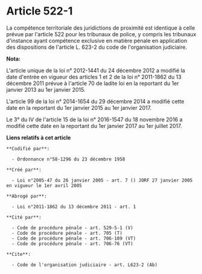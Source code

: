 # Article 522-1

La compétence territoriale des juridictions de proximité est identique à celle prévue par l'article 522 pour les tribunaux de
police, y compris les tribunaux d'instance ayant compétence exclusive en matière pénale en application des dispositions de
l'article L. 623-2 du code de l'organisation judiciaire.

**Nota:**

L'article unique de la loi n° 2012-1441 du 24 décembre 2012 a modifié la date d'entrée en vigueur des articles 1 et 2 de la
loi n° 2011-1862 du 13 décembre 2011 prévue à l'article 70 de ladite loi en la reportant du 1er janvier 2013 au 1er janvier
2015.

L'article 99 de la loi n° 2014-1654 du 29 décembre 2014 a modifié cette date en la reportant du 1er janvier 2015 au 1er
janvier 2017.

Le 3° du IV de l'article 15 de la loi n° 2016-1547 du 18 novembre 2016 a modifié cette date en la reportant du 1er janvier
2017 au 1er juillet 2017.

**Liens relatifs à cet article**

	**Codifié par**:

	  - Ordonnance n°58-1296 du 23 décembre 1958

	**Créé par**:

	  - Loi n°2005-47 du 26 janvier 2005 - art. 7 () JORF 27 janvier 2005 en vigueur le 1er avril 2005

	**Abrogé par**:

	  - Loi n°2011-1862 du 13 décembre 2011 - art. 1

	**Cité par**:

	  - Code de procédure pénale - art. 529-5-1 (V)
	  - Code de procédure pénale - art. 705 (T)
	  - Code de procédure pénale - art. 706-109 (VT)
	  - Code de procédure pénale - art. 706-76 (VT)

	**Cite**:

	  - Code de l'organisation judiciaire - art. L623-2 (Ab)
